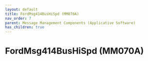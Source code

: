 ```yaml
---
layout: default
title: FordMsg414BusHiSpd (MM070A)
nav_order: 7
parent: Message Management Components (Applicative Software)
has_children: true
---
```

# FordMsg414BusHiSpd (MM070A)
